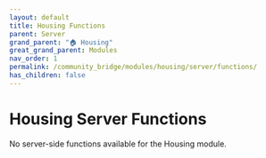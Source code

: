 ```yaml
---
layout: default
title: Housing Functions
parent: Server
grand_parent: "🏠 Housing"
great_grand_parent: Modules
nav_order: 1
permalink: /community_bridge/modules/housing/server/functions/
has_children: false
---
```


# Housing Server Functions
No server-side functions available for the Housing module.
